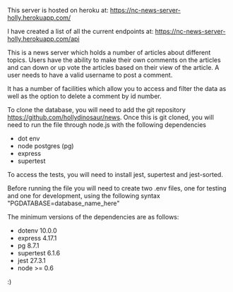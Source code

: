 This server is hosted on heroku at: https://nc-news-server-holly.herokuapp.com/

I have created a list of all the current endpoints at: https://nc-news-server-holly.herokuapp.com/api

This is a news server which holds a number of articles about different topics. Users have the ability to make their own comments on the articles and can down or up vote the articles based on their view of the article. A user needs to have a valid username to post a comment.

It has a number of facilities which allow you to access and filter the data as well as the option to delete a comment by id number.

To clone the database, you will need to add the git repository https://github.com/hollydinosaur/news. Once this is git cloned, you will need to run the file through node.js with the following dependencies

- dot env
- node postgres (pg)
- express
- supertest

To access the tests, you will need to install jest, supertest and jest-sorted.

Before running the file you will need to create two .env files, one for testing and one for development, using the following syntax "PGDATABASE=database_name_here"

The minimum versions of the dependencies are as follows:

- dotenv 10.0.0
- express 4.17.1
- pg 8.7.1
- supertest 6.1.6
- jest 27.3.1
- node >= 0.6

:)
